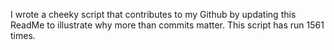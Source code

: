 I wrote a cheeky script that contributes to my Github by updating this ReadMe to illustrate why more than commits matter. This script has run 1561 times.